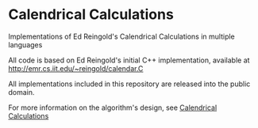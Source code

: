 # Calendrical Calculations
Implementations of Ed Reingold's Calendrical Calculations in multiple languages

All code is based on Ed Reingold's initial C++ implementation, available at http://emr.cs.iit.edu/~reingold/calendar.C

All implementations included in this repository are released into the public domain.

For more information on the algorithm's design, see [Calendrical Calculations](http://emr.cs.iit.edu/~reingold/cc-paper.pdf)
